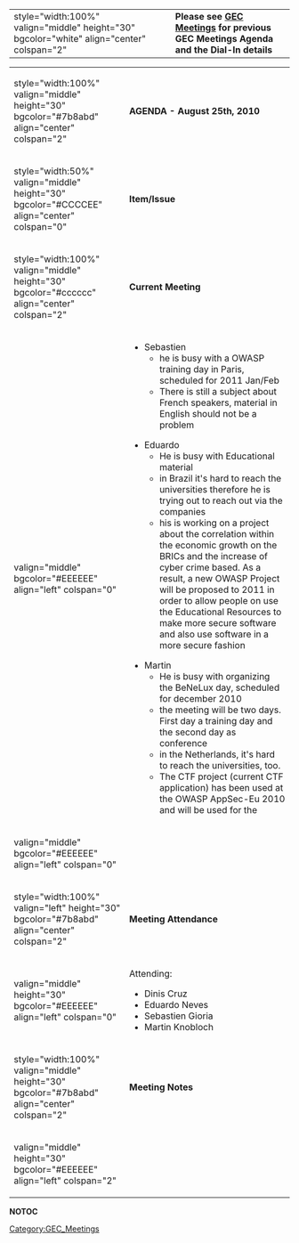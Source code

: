 |                                                                                           |                                                                                                                           |
| ----------------------------------------------------------------------------------------- | ------------------------------------------------------------------------------------------------------------------------- |
| style="width:100%" valign="middle" height="30" bgcolor="white" align="center" colspan="2" | **Please see [GEC Meetings](:Category:GEC_Meetings "wikilink") for previous GEC Meetings Agenda and the Dial-In details** |

<table>
<tbody>
<tr class="odd">
<td><p>style="width:100%" valign="middle" height="30" bgcolor="#7b8abd" align="center" colspan="2"</p></td>
<td><p><strong>AGENDA - August 25th, 2010</strong></p></td>
</tr>
<tr class="even">
<td><p>style="width:50%" valign="middle" height="30" bgcolor="#CCCCEE" align="center" colspan="0"</p></td>
<td><p><strong>Item/Issue</strong></p></td>
</tr>
<tr class="odd">
<td><p>style="width:100%" valign="middle" height="30" bgcolor="#cccccc" align="center" colspan="2"</p></td>
<td><p><strong>Current Meeting</strong></p></td>
</tr>
<tr class="even">
<td><p>valign="middle" bgcolor="#EEEEEE" align="left" colspan="0"</p></td>
<td><ul>
<li>Sebastien
<ul>
<li>he is busy with a OWASP training day in Paris, scheduled for 2011 Jan/Feb</li>
<li>There is still a subject about French speakers, material in English should not be a problem</li>
</ul></li>
</ul>
<ul>
<li>Eduardo
<ul>
<li>He is busy with Educational material</li>
<li>in Brazil it's hard to reach the universities therefore he is trying out to reach out via the companies</li>
<li>his is working on a project about the correlation within the economic growth on the BRICs and the increase of cyber crime based. As a result, a new OWASP Project will be proposed to 2011 in order to allow people on use the Educational Resources to make more secure software and also use software in a more secure fashion</li>
</ul></li>
</ul>
<ul>
<li>Martin
<ul>
<li>He is busy with organizing the BeNeLux day, scheduled for december 2010</li>
<li>the meeting will be two days. First day a training day and the second day as conference</li>
<li>in the Netherlands, it's hard to reach the universities, too.</li>
<li>The CTF project (current CTF application) has been used at the OWASP AppSec-Eu 2010 and will be used for the</li>
</ul></li>
</ul></td>
</tr>
<tr class="odd">
<td><p>valign="middle" bgcolor="#EEEEEE" align="left" colspan="0"</p></td>
<td></td>
</tr>
<tr class="even">
<td><p>style="width:100%" valign="left" height="30" bgcolor="#7b8abd" align="center" colspan="2"</p></td>
<td><p><strong>Meeting Attendance</strong></p></td>
</tr>
<tr class="odd">
<td><p>valign="middle" height="30" bgcolor="#EEEEEE" align="left" colspan="0"</p></td>
<td><p>Attending:</p>
<ul>
<li>Dinis Cruz</li>
<li>Eduardo Neves</li>
<li>Sebastien Gioria</li>
<li>Martin Knobloch</li>
</ul></td>
</tr>
<tr class="even">
<td><p>style="width:100%" valign="middle" height="30" bgcolor="#7b8abd" align="center" colspan="2"</p></td>
<td><p><strong>Meeting Notes</strong></p></td>
</tr>
<tr class="odd">
<td><p>valign="middle" height="30" bgcolor="#EEEEEE" align="left" colspan="2"</p></td>
<td></td>
</tr>
</tbody>
</table>

__NOTOC__

[Category:GEC_Meetings](Category:GEC_Meetings "wikilink")